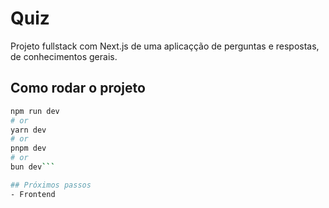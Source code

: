 # Quiz 
Projeto fullstack com Next.js de uma aplicaçção de perguntas e respostas, de conhecimentos gerais.

## Como rodar o projeto

```bash
npm run dev
# or
yarn dev
# or
pnpm dev
# or
bun dev```

## Próximos passos
- Frontend
